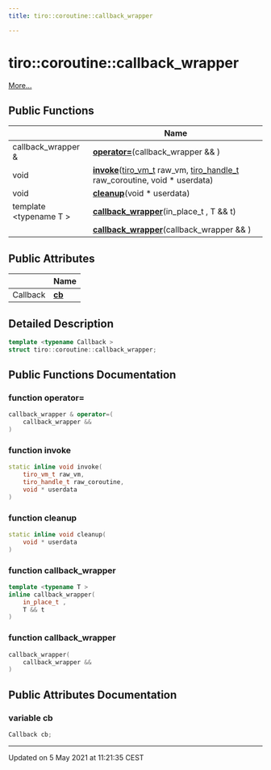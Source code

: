 ```yaml
---
title: tiro::coroutine::callback_wrapper

---
```


# tiro::coroutine::callback_wrapper



 [More...](#detailed-description)

## Public Functions

|                | Name           |
| -------------- | -------------- |
| callback_wrapper & | **[operator=](/docs/api/classes/structtiro_1_1coroutine_1_1callback__wrapper#function-operator=)**(callback_wrapper && ) |
| void | **[invoke](/docs/api/classes/structtiro_1_1coroutine_1_1callback__wrapper#function-invoke)**([tiro_vm_t](/docs/api/files/def_8h#typedef-tiro_vm_t) raw_vm, [tiro_handle_t](/docs/api/files/def_8h#typedef-tiro_handle_t) raw_coroutine, void * userdata) |
| void | **[cleanup](/docs/api/classes/structtiro_1_1coroutine_1_1callback__wrapper#function-cleanup)**(void * userdata) |
| template <typename T \> <br>| **[callback_wrapper](/docs/api/classes/structtiro_1_1coroutine_1_1callback__wrapper#function-callback_wrapper)**(in_place_t , T && t) |
| | **[callback_wrapper](/docs/api/classes/structtiro_1_1coroutine_1_1callback__wrapper#function-callback_wrapper)**(callback_wrapper && ) |

## Public Attributes

|                | Name           |
| -------------- | -------------- |
| Callback | **[cb](/docs/api/classes/structtiro_1_1coroutine_1_1callback__wrapper#variable-cb)**  |

## Detailed Description

```cpp
template <typename Callback >
struct tiro::coroutine::callback_wrapper;
```

## Public Functions Documentation

### function operator=

```cpp
callback_wrapper & operator=(
    callback_wrapper && 
)
```


### function invoke

```cpp
static inline void invoke(
    tiro_vm_t raw_vm,
    tiro_handle_t raw_coroutine,
    void * userdata
)
```


### function cleanup

```cpp
static inline void cleanup(
    void * userdata
)
```


### function callback_wrapper

```cpp
template <typename T >
inline callback_wrapper(
    in_place_t ,
    T && t
)
```


### function callback_wrapper

```cpp
callback_wrapper(
    callback_wrapper && 
)
```


## Public Attributes Documentation

### variable cb

```cpp
Callback cb;
```


-------------------------------

Updated on  5 May 2021 at 11:21:35 CEST